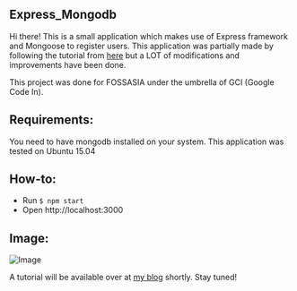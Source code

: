 Express_Mongodb
---------------

Hi there! This is a small application which makes use of Express framework and Mongoose to register users. This application was partially made by following the tutorial from [here](http://mherman.org/blog/2015/01/31/local-authentication-with-passport-and-express-4/) but a LOT of modifications and improvements have been done.

This project was done for FOSSASIA under the umbrella of GCI (Google Code In).

Requirements:
--------------

You need to have mongodb installed on your system. This application was tested on Ubuntu 15.04

How-to:
-------

- Run `$ npm start`
- Open http://localhost:3000

Image:
------

![Image](public/images/login.png)

A tutorial will be available over at [my blog](http://yasoob.me/gci) shortly. Stay tuned!
